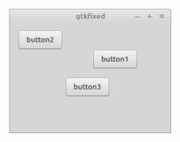 ![alt text](https://github.com/agguro/gtk-programming/blob/master/gtk2.0/03-Layout-management/01-fixed/fixed.png)
